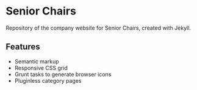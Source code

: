 # Senior Chairs
Repository of the company website for Senior Chairs, created with Jekyll.

## Features
- Semantic markup
- Responsive CSS grid
- Grunt tasks to generate browser icons
- Pluginless category pages